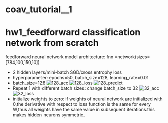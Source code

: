 # coav_tutorial__1
# hw1_feedforward classification network from scratch
feedforward neural network model architecture: fnn =network(sizes=[784,100,150,10])
- 2 hidden layers/mini-batch SGD/cross entrophy loss 
- hyperparameter: epochs=50, batch_size=128, learning_rate=0.01
- batch_size=128
![128_acc](https://user-images.githubusercontent.com/102316495/186373608-bd7ca25f-dbf7-4e15-a15c-8f74a434450f.png "accuracy")
![128_loss](https://user-images.githubusercontent.com/102316495/186373939-2abf3c0c-1e77-4631-9b2d-1ea269828e7e.png "loss")
![128_predict](https://user-images.githubusercontent.com/102316495/186376213-85c14c35-087c-46e1-b4fe-9f04d1e2c191.png "predict digit")
- Repeat 1 with different batch sizes: change batch_size to 32
![32_acc](https://user-images.githubusercontent.com/102316495/186375128-31281fad-43de-4c60-88ef-c8aff50ed50b.png "acc")
![32_loss](https://user-images.githubusercontent.com/102316495/186375142-3441b24a-f795-41d1-b40c-550c8ab6df35.png "loss")
- initialize weights to zero: 
if weights of neural network are initialized with 0,the derivative with respect to loss function is the same for every W,thus all weights have the same value in subsequent iterations.this makes hidden neurons symmetric.

